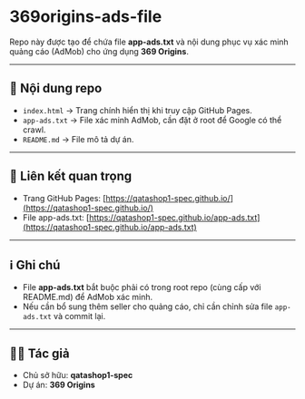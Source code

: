 # 369origins-ads-file

Repo này được tạo để chứa file **app-ads.txt** và nội dung phục vụ xác minh quảng cáo (AdMob) cho ứng dụng **369 Origins**.

---

## 📂 Nội dung repo
- `index.html` → Trang chính hiển thị khi truy cập GitHub Pages.
- `app-ads.txt` → File xác minh AdMob, cần đặt ở root để Google có thể crawl.
- `README.md` → File mô tả dự án.

---

## 🔗 Liên kết quan trọng
- Trang GitHub Pages: [https://qatashop1-spec.github.io/](https://qatashop1-spec.github.io/)
- File app-ads.txt: [https://qatashop1-spec.github.io/app-ads.txt](https://qatashop1-spec.github.io/app-ads.txt)

---

## ℹ️ Ghi chú
- File **app-ads.txt** bắt buộc phải có trong root repo (cùng cấp với README.md) để AdMob xác minh.  
- Nếu cần bổ sung thêm seller cho quảng cáo, chỉ cần chỉnh sửa file `app-ads.txt` và commit lại.  

---

## 👨‍💻 Tác giả
- Chủ sở hữu: **qatashop1-spec**
- Dự án: **369 Origins**
